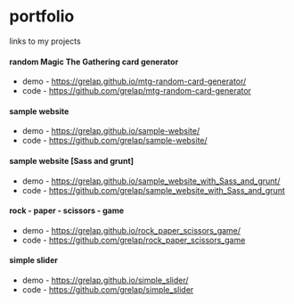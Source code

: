 # portfolio
links to my projects

#### random Magic The Gathering card generator
* demo - https://grelap.github.io/mtg-random-card-generator/
* code - https://github.com/grelap/mtg-random-card-generator

#### sample website
* demo - https://grelap.github.io/sample-website/
* code - https://github.com/grelap/sample-website/

#### sample website [Sass and grunt]
* demo - https://grelap.github.io/sample_website_with_Sass_and_grunt/
* code - https://github.com/grelap/sample_website_with_Sass_and_grunt

#### rock - paper - scissors - game

* demo - https://grelap.github.io/rock_paper_scissors_game/
* code - https://github.com/grelap/rock_paper_scissors_game

#### simple slider
* demo - https://grelap.github.io/simple_slider/
* code - https://github.com/grelap/simple_slider



